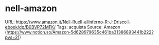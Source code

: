 # nell-amazon

URL: https://www.amazon.it/Nell-Ruell-allinferno-R-J-Driscoll-ebook/dp/B0BVP72MFK/
Tags: acquista
Source: Amazon (https://www.notion.so/Amazon-5d628979635c461ba31386893441b222?pvs=21)